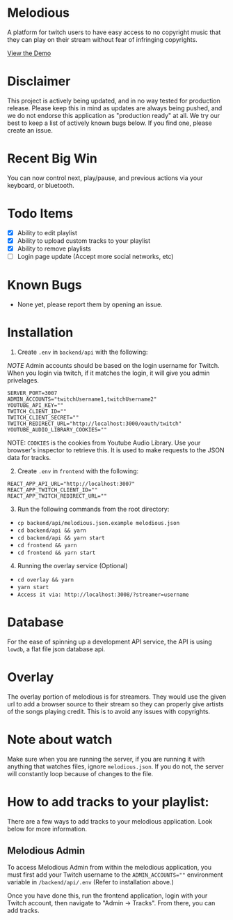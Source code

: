 # Melodious

A platform for twitch users to have easy access to no copyright music that they can play on their stream without fear of infringing copyrights.

[View the Demo](https://melodious.live)

# Disclaimer

This project is actively being updated, and in no way tested for production release. Please keep this in mind as updates are always being pushed, and we do not endorse this application as "production ready" at all. We try our best to keep a list of actively known bugs below. If you find one, please create an issue.

# Recent Big Win

You can now control next, play/pause, and previous actions via your keyboard, or bluetooth.

# Todo Items

- [X] Ability to edit playlist
- [X] Ability to upload custom tracks to your playlist
- [X] Ability to remove playlists
- [ ] Login page update (Accept more social networks, etc)

# Known Bugs

- None yet, please report them by opening an issue.

# Installation

1. Create `.env` in `backend/api` with the following:

*NOTE* Admin accounts should be based on the login username for Twitch. When you login via twitch, if it matches the login, it will give you admin privelages.

```
SERVER_PORT=3007
ADMIN_ACCOUNTS="twitchUsername1,twitchUsername2"
YOUTUBE_API_KEY=""
TWITCH_CLIENT_ID=""
TWITCH_CLIENT_SECRET=""
TWITCH_REDIRECT_URL="http://localhost:3000/oauth/twitch"
YOUTUBE_AUDIO_LIBRARY_COOKIES=""
```

NOTE: `COOKIES` is the cookies from Youtube Audio Library. Use your browser's inspector to retrieve this. It is used to make requests to the JSON data for tracks.

2. Create `.env` in `frontend` with the following:

```
REACT_APP_API_URL="http://localhost:3007"
REACT_APP_TWITCH_CLIENT_ID=""
REACT_APP_TWITCH_REDIRECT_URL=""
```

3. Run the following commands from the root directory:

- `cp backend/api/melodious.json.example melodious.json`
- `cd backend/api && yarn`
- `cd backend/api && yarn start`
- `cd frontend && yarn`
- `cd frontend && yarn start`

4. Running the overlay service (Optional)

- `cd overlay && yarn`
- `yarn start`
- `Access it via: http://localhost:3008/?streamer=username`

# Database

For the ease of spinning up a development API service, the API is using `lowdb`, a flat file json database api.

# Overlay

The overlay portion of melodious is for streamers. They would use the given url to add a browser source to their stream so they can properly give artists of the songs playing credit. This is to avoid any issues with copyrights.

# Note about watch

Make sure when you are running the server, if you are running it with anything that watches files, ignore `melodious.json`. If you do not, the server will constantly loop because of changes to the file.

# How to add tracks to your playlist:

There are a few ways to add tracks to your melodious application. Look below for more information.

## Melodious Admin

To access Melodious Admin from within the melodious application, you must first add your Twitch username to the `ADMIN_ACCOUNTS=""` environment variable in `/backend/api/.env` (Refer to installation above.)

Once you have done this, run the frontend application, login with your Twitch account, then navigate to "Admin -> Tracks". From there, you can add tracks.
